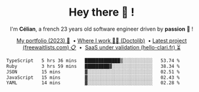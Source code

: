 <h1 align="center">Hey there 👋 !</h1>

<p align="center">I'm <b>Célian</b>, a french 23 years old software engineer driven by <b>passion</b> 👀 !</p>
<p align="center">
  <a href="https://celian.cloud">My portfolio (2023) 🚀</a> 
  ‎ •‎ 
  <a href="https://doctolib.com">Where I work 👨‍⚕️ (Doctolib)</a> 
  ‎ •‎ 
  <a href="https://freewaitlists.com">Latest project (freewaitlists.com) 📋</a> 
  ‎ •‎‎ ‎
  <a href="https://hello-clari.fr">SaaS under validation (hello-clari.fr) ⏳</a> 
</p>

<!--START_SECTION:waka-->

```txt
TypeScript   5 hrs 36 mins   █████████████▒░░░░░░░░░░░   53.74 %
Ruby         3 hrs 59 mins   █████████▓░░░░░░░░░░░░░░░   38.34 %
JSON         15 mins         ▓░░░░░░░░░░░░░░░░░░░░░░░░   02.51 %
JavaScript   15 mins         ▓░░░░░░░░░░░░░░░░░░░░░░░░   02.43 %
YAML         14 mins         ▓░░░░░░░░░░░░░░░░░░░░░░░░   02.28 %
```

<!--END_SECTION:waka-->
